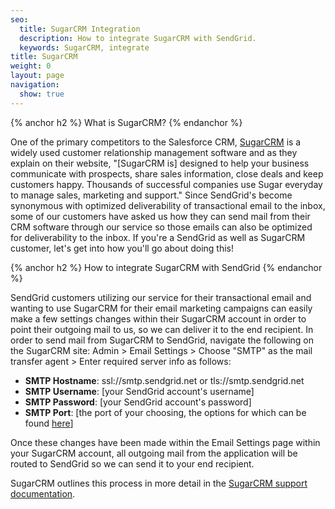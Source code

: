 ```yaml
---
seo:
  title: SugarCRM Integration
  description: How to integrate SugarCRM with SendGrid.
  keywords: SugarCRM, integrate
title: SugarCRM
weight: 0
layout: page
navigation:
  show: true
---
```


{% anchor h2 %}
What is SugarCRM?
{% endanchor %}

One of the primary competitors to the Salesforce CRM, [SugarCRM](http://www.sugarcrm.com) is a widely used customer relationship management software and as they explain on their website, "[SugarCRM is] designed to help your business communicate with prospects, share sales information, close deals and keep customers happy. Thousands of successful companies use Sugar everyday to manage sales, marketing and support." Since SendGrid's become synonymous with optimized deliverability of transactional email to the inbox, some of our customers have asked us how they can send mail from their CRM software through our service so those emails can also be optimized for deliverability to the inbox. If you're a SendGrid as well as SugarCRM customer, let's get into how you'll go about doing this!

{% anchor h2 %}
How to integrate SugarCRM with SendGrid
{% endanchor %}

SendGrid customers utilizing our service for their transactional email and wanting to use SugarCRM for their email marketing campaigns can easily make a few settings changes within their SugarCRM account in order to point their outgoing mail to us, so we can deliver it to the end recipient. In order to send mail from SugarCRM to SendGrid, navigate the following on the SugarCRM site: Admin > Email Settings > Choose "SMTP" as the mail transfer agent > Enter required server info as follows:

-   **SMTP Hostname**: ssl://smtp.sendgrid.net or tls://smtp.sendgrid.net
-   **SMTP Username**: [your SendGrid account's username]
-   **SMTP Password**: [your SendGrid account's password]
-   **SMTP Port**: [the port of your choosing, the options for which can be found [here](http://docs.sendgrid.com/documentation/get-started/smtp-ports)]

Once these changes have been made within the Email Settings page within your SugarCRM account, all outgoing mail from the application will be routed to SendGrid so we can send it to your end recipient.

SugarCRM outlines this process in more detail in the [SugarCRM support documentation](http://support.sugarcrm.com/04_Find_Answers/02KB/02Administration/100Email/Configuring_Your_Outbound_Email_Server_(SMTP)_to_Work_With_Sugar).
